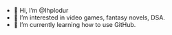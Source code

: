 - 👋 Hi, I’m @Ihplodur
- 👀 I’m interested in video games, fantasy novels, DSA. 
- 🌱 I’m currently learning how to use GitHub.


<!---
Ihplodur/Ihplodur is a ✨ special ✨ repository because its `README.md` (this file) appears on your GitHub profile.
You can click the Preview link to take a look at your changes.
--->
